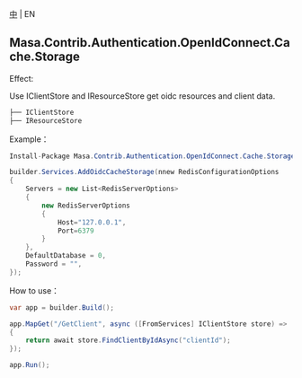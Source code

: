 [中](README.zh-CN.md) | EN

## Masa.Contrib.Authentication.OpenIdConnect.Cache.Storage

Effect:

Use IClientStore and IResourceStore get oidc resources and client data.

```c#
├── IClientStore
├── IResourceStore
```

Example：

```C#
Install-Package Masa.Contrib.Authentication.OpenIdConnect.Cache.Storage
```

```C#
builder.Services.AddOidcCacheStorage(nnew RedisConfigurationOptions
{
    Servers = new List<RedisServerOptions>
    {
        new RedisServerOptions
        {
            Host="127.0.0.1",
            Port=6379
        }
    },
    DefaultDatabase = 0,
    Password = "",
});
```

How to use：

```c#
var app = builder.Build();

app.MapGet("/GetClient", async ([FromServices] IClientStore store) =>
{
    return await store.FindClientByIdAsync("clientId");
});

app.Run();
```
